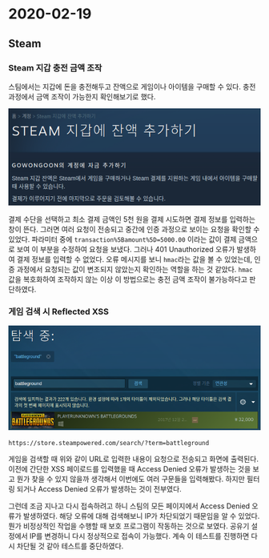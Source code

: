 # 2020-02-19

## Steam

### Steam 지갑 충전 금액 조작
스팀에서는 지갑에 돈을 충전해두고 잔액으로 게임이나 아이템을 구매할 수 있다. 충전 과정에서 금액 조작이 가능한지 확인해보기로 했다.

![](2020-02-19&#32;20-56-58.png)

결제 수단을 선택하고 최소 결제 금액인 5천 원을 결제 시도하면 결제 정보를 입력하는 창이 뜬다. 그러면 여러 요청이 전송되고 중간에 인증 과정으로 보이는 요청을 확인할 수 있었다. 파라미터 중에 `transaction%5Bamount%5D=5000.00` 이라는 값이 결제 금액으로 보여 이 부분을 수정하여 요청을 보냈다. 그러나 401 Unauthorized 오류가 발생하여 결제 정보를 입력할 수 없었다. 오류 메시지를 보니 `hmac`라는 값을 볼 수 있었는데, 인증 과정에서 요청되는 값이 변조되지 않았는지 확인하는 역할을 하는 것 같았다. `hmac` 값을 복호화하여 조작하지 않는 이상 이 방법으로는 충전 금액 조작이 불가능하다고 판단하였다.

### 게임 검색 시 Reflected XSS
![](2020-02-19&#32;21-29-08.png)

```
https://store.steampowered.com/search/?term=battleground
```

게임을 검색할 때 위와 같이 URL로 입력한 내용이 요청으로 전송되고 화면에 출력된다. 이전에 간단한 XSS 페이로드를 입력했을 때 Access Denied 오류가 발생하는 것을 보고 뭔가 찾을 수 있지 않을까 생각해서 이번에도 여러 구문들을 입력해봤다. 하지만 필터링 되거나 Access Denied 오류가 발생하는 것이 전부였다.

그런데 조금 지나고 다시 접속하려고 하니 스팀의 모든 페이지에서 Access Denied 오류가 발생하였다. 해당 오류에 대해 검색해보니 IP가 차단되었기 때문임을 알 수 있었다. 뭔가 비정상적인 작업을 수행할 때 보호 프로그램이 작동하는 것으로 보였다. 공유기 설정에서 IP를 변경하니 다시 정상적으로 접속이 가능했다. 계속 이 테스트를 진행하면 다시 차단될 것 같아 테스트를 중단하였다.

